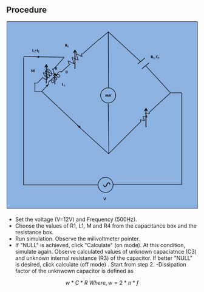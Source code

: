 ## Procedure
![Circuit diagram for measurement of capacitance by Carey Foster Bridge](images/careyfoster_capacitance_procedure_upload.jpg)
- Set the voltage (V=12V) and Frequency (500Hz).
- Choose the values of   R1, L1, M and R4 from the capacitance box and the resistance box.
- Run simulation. Observe the milivoltmeter pointer.
- If "NULL" is achieved, click "Calculate" (on mode). At this condition, simulate again. Observe calculated values of unknown capaciatnce (C3) and unknown internal resistance (R3) of the capacitor. If better "NULL" is desired, click calculate (off mode) . Start from step 2.
-Dissipation factor of the unknwown capacitor is defined as


$$ w * C * R \ Where,  w = 2 * \pi * f $$


<script id="MathJax-script" async src="https://cdn.jsdelivr.net/npm/mathjax@3/es5/tex-mml-chtml.js"></script>
